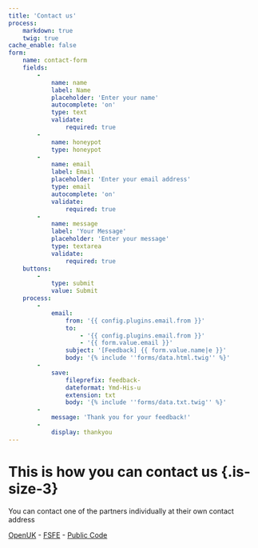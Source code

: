 ```yaml
---
title: 'Contact us'
process:
    markdown: true
    twig: true
cache_enable: false
form:
    name: contact-form
    fields:
        -
            name: name
            label: Name
            placeholder: 'Enter your name'
            autocomplete: 'on'
            type: text
            validate:
                required: true
        -
            name: honeypot
            type: honeypot
        -
            name: email
            label: Email
            placeholder: 'Enter your email address'
            type: email
            autocomplete: 'on'
            validate:
                required: true
        -
            name: message
            label: 'Your Message'
            placeholder: 'Enter your message'
            type: textarea
            validate:
                required: true
    buttons:
        -
            type: submit
            value: Submit
    process:
        -
            email:
                from: '{{ config.plugins.email.from }}'
                to:
                    - '{{ config.plugins.email.from }}'
                    - '{{ form.value.email }}'
                subject: '[Feedback] {{ form.value.name|e }}'
                body: '{% include ''forms/data.html.twig'' %}'
        -
            save:
                fileprefix: feedback-
                dateformat: Ymd-His-u
                extension: txt
                body: '{% include ''forms/data.txt.twig'' %}'
        -
            message: 'Thank you for your feedback!'
        -
            display: thankyou
---
```


# This is how you can contact us {.is-size-3}

You can contact one of the partners individually at their own contact address

[OpenUK](https://openuk.ul/contact-us) - [FSFE](https://fsfe.org/contact/contact.en.html) - [Public Code](https://publiccode.eu/contact)
